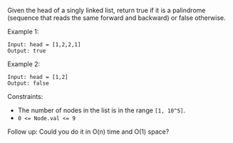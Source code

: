 Given the head of a singly linked list, return true if it is a 
palindrome (sequence that reads the same forward and backward) or false otherwise.

 

Example 1:
```
Input: head = [1,2,2,1]
Output: true
```

Example 2:
```
Input: head = [1,2]
Output: false
```

Constraints:

- The number of nodes in the list is in the range `[1, 10^5]`.
- `0 <= Node.val <= 9`
 

Follow up: Could you do it in O(n) time and O(1) space?